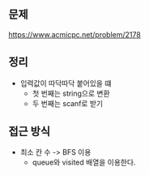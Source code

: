 ## 문제 
https://www.acmicpc.net/problem/2178

## 정리
- 입력값이 따닥따닥 붙어있을 떄
    - 첫 번째는 string으로 변환
    - 두 번째는 scanf로 받기

## 접근 방식
- 최소 칸 수 -> BFS 이용
    - queue와 visited 배열을 이용한다. 